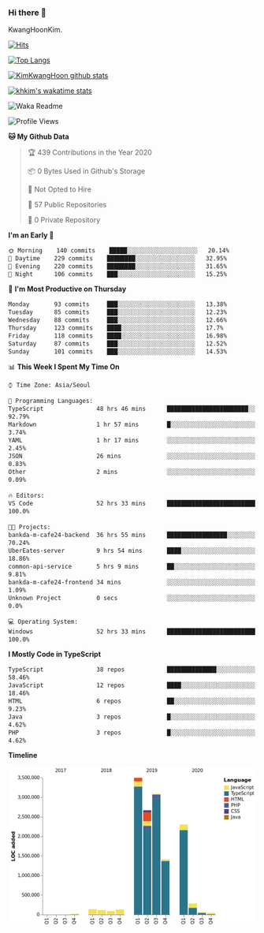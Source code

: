 ### Hi there 👋

KwangHoonKim.

[![Hits](https://hits.seeyoufarm.com/api/count/incr/badge.svg?url=https%3A%2F%2Fgithub.com%2Frhkdgns95)](https://hits.seeyoufarm.com)  

[![Top Langs](https://github-readme-stats.vercel.app/api/top-langs/?username=rhkdgns95&layout=compact)](https://github.com/anuraghazra/github-readme-stats)   

[![KimKwangHoon github stats](https://github-readme-stats.vercel.app/api?username=rhkdgns95&show_icons=true)](https://github.com/anuraghazra/github-readme-stats)  

[![khkim's wakatime stats](https://github-readme-stats.vercel.app/api/wakatime?username=rhkdgns95)](https://github.com/anuraghazra/github-readme-stats)

<!--
**rhkdgns95/rhkdgns95** is a ✨ _special_ ✨ repository because its `README.md` (this file) appears on your GitHub profile.

Here are some ideas to get you started:

- 🔭 I’m currently working on ...
- 🌱 I’m currently learning ...
- 👯 I’m looking to collaborate on ...
- 🤔 I’m looking for help with ...
- 💬 Ask me about ...
- 📫 How to reach me: ...
- 😄 Pronouns: ...
- ⚡ Fun fact: ...
-->



![Waka Readme](https://github.com/rhkdgns95/rhkdgns95/workflows/Waka%20Readme/badge.svg)
<!--START_SECTION:waka-->
![Profile Views](http://img.shields.io/badge/Profile%20Views-6-blue)

**🐱 My Github Data** 

> 🏆 439 Contributions in the Year 2020
 > 
> 📦 0 Bytes Used in Github's Storage 
 > 
> 🚫 Not Opted to Hire
 > 
> 📜 57 Public Repositories
 > 
> 🔑 0 Private Repository 
 > 
**I'm an Early 🐤** 

```text
🌞 Morning    140 commits    █████░░░░░░░░░░░░░░░░░░░░   20.14% 
🌆 Daytime    229 commits    ████████░░░░░░░░░░░░░░░░░   32.95% 
🌃 Evening    220 commits    ████████░░░░░░░░░░░░░░░░░   31.65% 
🌙 Night      106 commits    ███░░░░░░░░░░░░░░░░░░░░░░   15.25%

```
📅 **I'm Most Productive on Thursday** 

```text
Monday       93 commits     ███░░░░░░░░░░░░░░░░░░░░░░   13.38% 
Tuesday      85 commits     ███░░░░░░░░░░░░░░░░░░░░░░   12.23% 
Wednesday    88 commits     ███░░░░░░░░░░░░░░░░░░░░░░   12.66% 
Thursday     123 commits    ████░░░░░░░░░░░░░░░░░░░░░   17.7% 
Friday       118 commits    ████░░░░░░░░░░░░░░░░░░░░░   16.98% 
Saturday     87 commits     ███░░░░░░░░░░░░░░░░░░░░░░   12.52% 
Sunday       101 commits    ███░░░░░░░░░░░░░░░░░░░░░░   14.53%

```


📊 **This Week I Spent My Time On** 

```text
⌚︎ Time Zone: Asia/Seoul

💬 Programming Languages: 
TypeScript               48 hrs 46 mins      ███████████████████████░░   92.79% 
Markdown                 1 hr 57 mins        █░░░░░░░░░░░░░░░░░░░░░░░░   3.74% 
YAML                     1 hr 17 mins        ░░░░░░░░░░░░░░░░░░░░░░░░░   2.45% 
JSON                     26 mins             ░░░░░░░░░░░░░░░░░░░░░░░░░   0.83% 
Other                    2 mins              ░░░░░░░░░░░░░░░░░░░░░░░░░   0.09%

🔥 Editors: 
VS Code                  52 hrs 33 mins      █████████████████████████   100.0%

🐱‍💻 Projects: 
bankda-m-cafe24-backend  36 hrs 55 mins      █████████████████░░░░░░░░   70.24% 
UberEates-server         9 hrs 54 mins       ████░░░░░░░░░░░░░░░░░░░░░   18.86% 
common-api-service       5 hrs 9 mins        ██░░░░░░░░░░░░░░░░░░░░░░░   9.81% 
bankda-m-cafe24-frontend 34 mins             ░░░░░░░░░░░░░░░░░░░░░░░░░   1.09% 
Unknown Project          0 secs              ░░░░░░░░░░░░░░░░░░░░░░░░░   0.0%

💻 Operating System: 
Windows                  52 hrs 33 mins      █████████████████████████   100.0%

```

**I Mostly Code in TypeScript** 

```text
TypeScript               38 repos            ██████████████░░░░░░░░░░░   58.46% 
JavaScript               12 repos            ████░░░░░░░░░░░░░░░░░░░░░   18.46% 
HTML                     6 repos             ██░░░░░░░░░░░░░░░░░░░░░░░   9.23% 
Java                     3 repos             █░░░░░░░░░░░░░░░░░░░░░░░░   4.62% 
PHP                      3 repos             █░░░░░░░░░░░░░░░░░░░░░░░░   4.62%

```


**Timeline**

![Chart not found](https://raw.githubusercontent.com/rhkdgns95/rhkdgns95/master/charts/bar_graph.png) 


<!--END_SECTION:waka-->
